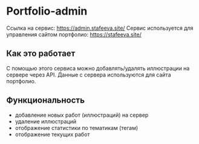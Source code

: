 # Portfolio-admin

Ссылка на сервис: <https://admin.stafeeva.site/>
Сервис используется для управления сайтом портфолио: <https://stafeeva.site/>

## Как это работает

С помощью этого сервиса можно добавлять/удалять иллюстрации на сервере через API.
Данные с сервера используются для сайта портфолио.

## Функциональность

- добавление новых работ (иллюстраций) на сервер
- удаление иллюстраций
- отображение статистики по тематикам (тегам)
- отображение текущих работ

